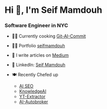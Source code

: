 <h1 align="left">Hi 👋, I'm Seif Mamdouh</h1>
<h3 align="left">Software Engineer in NYC </h3>

- 👨‍🍳 Currently cooking [Git-AI-Commit](https://github.com/the-cafe/git-ai-commit)

- 👨‍💻 Portfolio [seifmamdouh](https://www.seifmamdouh.com/)

- 📝 I write articles on [Medium](https://medium.com/@seifmamdouh7878)

- 🤝 LinkedIn: [Seif Mamdouh](https://www.linkedin.com/in/seif-mamdouh/)

- 🍽️ Recently Chefed up
  - [AI SEO](https://scan-med-spas.vercel.app/)
  - [KnowledgeAI](https://knowledge2.vercel.app/)
  - [YT-Extractor](https://extract.coreyja.wtf/)
  - [AI-Autobroker](https://nextjs-boilerplate-seif-mamdouhs-projects.vercel.app/) 
